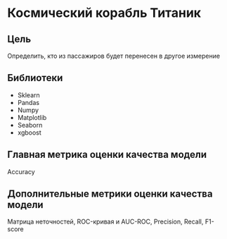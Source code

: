 # Космический корабль Титаник
## Цель  
Определить, кто из пассажиров будет перенесен в другое измерение
## Библиотеки  
- Sklearn
- Pandas
- Numpy
- Matplotlib
- Seaborn
- xgboost
## Главная метрика оценки качества модели  
Accuracy
## Дополнительные метрики оценки качества модели  
Матрица неточностей, ROC-кривая и AUC-ROC, Precision, Recall, F1-score
